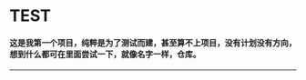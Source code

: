 # TEST
#### 这是我第一个项目，纯粹是为了测试而建，甚至算不上项目，没有计划没有方向，想到什么都可在里面尝试一下，就像名字一样，仓库。
------------------------------------------
